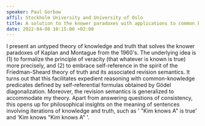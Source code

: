 ```yaml
---
speaker: Paul Gorbow
affil: Stockholm University and University of Oslo
title: A solution to the knower paradoxes with applications to common knowledge and iterated knowledge
date: 2022-04-08 10:15:00 +02:00
---
```


I present an untyped theory of knowledge and truth that solves the knower paradoxes of Kaplan and Montague from the 1960's. The underlying idea is (1) to formalize the principle of veracity (that whatever is known is true) more precisely, and (2) to embrace self-reference in the spirit of the Friedman-Sheard theory of truth and its associated revision semantics. It turns out that this facilitates expedient reasoning with common-knowledge predicates defined by self-referential formulas obtained by Gödel diagonalization. Moreover, the revision semantics is generalized to accommodate my theory. Apart from answering questions of consistency, this opens up for philosophical insights on the meaning of sentences involving iterations of knowledge and truth, such as ' "Kim knows A" is true' and 'Kim knows "Kim knows A" '.
